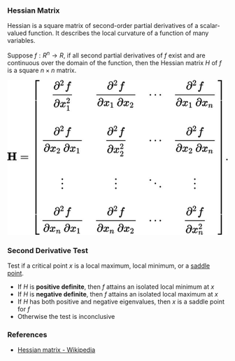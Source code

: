 ### Hessian Matrix

Hessian is a square matrix of second-order partial derivatives of a scalar-valued function. It describes the local curvature of a function of many variables.   

Suppose $f:R^n \rightarrow R$, if all second partial derivatives of $f$ exist and are continuous over the domain of the function, then the Hessian matrix $H$ of $f$ is a square $n \times n$ matrix.

![Hessian](./img/hessian.jpg)

### Second Derivative Test

Test if a critical point $x$ is a local maximum, local minimum, or a [saddle point](https://en.wikipedia.org/wiki/Saddle_point).  

- If $H$ is **positive definite**, then $f$ attains an isolated local minimum at $x$
- If $H$ is **negative definite**, then $f$ attains an isolated local maximum at $x$
- If $H$ has both positive and negative eigenvalues, then $x$ is a saddle point for $f$
- Otherwise the test is inconclusive

### References

- [Hessian matrix - Wikipedia](https://en.wikipedia.org/wiki/Hessian_matrix)